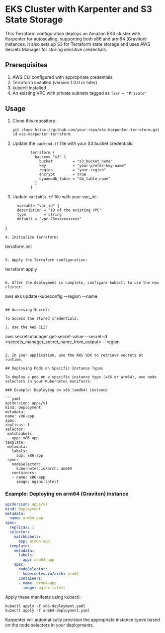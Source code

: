 # EKS Cluster with Karpenter and S3 State Storage

This Terraform configuration deploys an Amazon EKS cluster with Karpenter for autoscaling, supporting both x86 and arm64 (Graviton) instances. It also sets up S3 for Terraform state storage and uses AWS Secrets Manager for storing sensitive credentials.

## Prerequisites

1. AWS CLI configured with appropriate credentials
2. Terraform installed (version 1.0.0 or later)
3. kubectl installed
4. An existing VPC with private subnets tagged as `Tier = "Private"`

## Usage

1. Clone this repository:
   ```
   git clone https://github.com/your-repo/eks-karpenter-terraform.git
   cd eks-karpenter-terraform
   ```

2. Update the `backend.tf` file with your S3 bucket credentials:

   ```hcl
           terraform {
             backend "s3" {
               bucket         = "s3_bucket_name"
               key            = "your-prefer-key-name"
               region         = "your-region"
               encrypt        = true
               dynamodb_table = "db_table_name"    
             }
           }
   ```
3. Update `variable.tf` file with your vpc_id:
   ```
     variable "vpc_id" {
     description = "ID of the existing VPC"
     type        = string
     default = "vpc-23xxxxxxxxxxx"
}
   ```
4. Initialize Terraform:
   ```
   terraform init
   ```

5. Apply the Terraform configuration:
   ```
   terraform apply
   ```

6. After the deployment is complete, configure kubectl to use the new cluster:
   ```
   aws eks update-kubeconfig --region <your-region> --name <your-cluster-name>
   ```

## Accessing Secrets

To access the stored credentials:

1. Use the AWS CLI:
   ```
   aws secretsmanager get-secret-value --secret-id <secrets_manager_secret_name_from_output> --region <your-region>
   ```

2. In your application, use the AWS SDK to retrieve secrets at runtime.

## Deploying Pods on Specific Instance Types

To deploy a pod on a specific instance type (x86 or arm64), use node selectors in your Kubernetes manifests:

### Example: Deploying on x86 (amd64) instance

```yaml
apiVersion: apps/v1
kind: Deployment
metadata:
  name: x86-app
spec:
  replicas: 1
  selector:
    matchLabels:
      app: x86-app
  template:
    metadata:
      labels:
        app: x86-app
    spec:
      nodeSelector:
        kubernetes.io/arch: amd64
      containers:
      - name: x86-app
        image: nginx:latest
```

### Example: Deploying on arm64 (Graviton) instance

```yaml
apiVersion: apps/v1
kind: Deployment
metadata:
  name: arm64-app
spec:
  replicas: 1
  selector:
    matchLabels:
      app: arm64-app
  template:
    metadata:
      labels:
        app: arm64-app
    spec:
      nodeSelector:
        kubernetes.io/arch: arm64
      containers:
      - name: arm64-app
        image: nginx:latest
```

Apply these manifests using kubectl:

```
kubectl apply -f x86-deployment.yaml
kubectl apply -f arm64-deployment.yaml
```

Karpenter will automatically provision the appropriate instance types based on the node selectors in your deployments.
